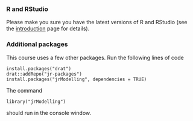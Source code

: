 ### R and RStudio

Please make you sure you have the latest versions of R and RStudio (see
the [introduction](../introduction) page for details).

### Additional packages

This course uses a few other packages. Run the following lines of code

    install.packages("drat")
    drat::addRepo("jr-packages")
    install.packages("jrModelling", dependencies = TRUE)

The command

    library("jrModelling")

should run in the console window.

